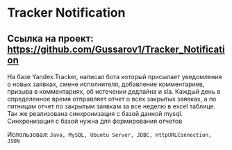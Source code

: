 # Tracker Notification

## Ссылка на проект: https://github.com/Gussarov1/Tracker_Notification
На базе Yandex.Tracker, написал бота который присылает уведомления о новых заявках, смене исполнителя, добавление комментариев, 
призыва в комментариях, об истечении дедлайна и sla. Каждый день в определенное время отправляет отчет о всех закрытых заявках, 
а по пятницам отчет по закрытым заявкам за все неделю в excel таблице. Так же реализована синхронизация с базой данной mysql. 
Синхронизация с базой нужна для формирования отчетов

Использовал: `Java, MySQL, Ubuntu Server, JDBC, HttpURLConnection, JSON`